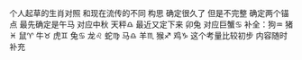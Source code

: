 个人起草的生肖对照 和现在流传的不同
构思 确定很久了 但是不完整
确定两个锚点 最先确定是午马 对应中秋 天秤♎︎
最近又定下来 卯兔 对应巨蟹♋︎
补全：狗♒︎ 猪♓︎ 鼠♈︎ 牛♉︎ 虎♊︎ 兔♋︎ 龙♌︎ 蛇♍︎ 马♎︎ 羊♏︎ 猴♐︎ 鸡♑︎
这个考量比较初步 内容随时补充
